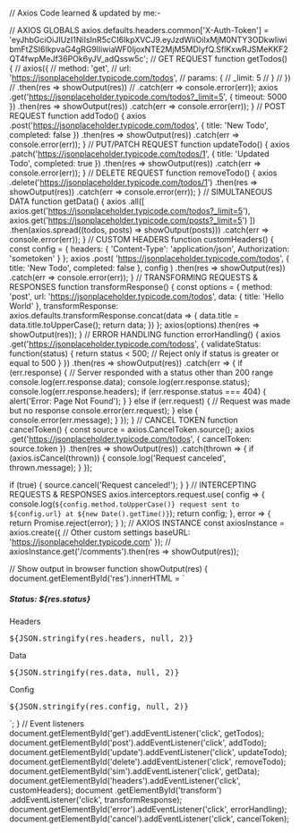 // Axios Code learned & updated by me:-

// AXIOS GLOBALS
axios.defaults.headers.common['X-Auth-Token'] =
'eyJhbGciOiJIUzI1NiIsInR5cCI6IkpXVCJ9.eyJzdWIiOiIxMjM0NTY3ODkwIiwibmFtZSI6IkpvaG4gRG9lIiwiaWF0IjoxNTE2MjM5MDIyfQ.SflKxwRJSMeKKF2QT4fwpMeJf36POk6yJV_adQssw5c';
// GET REQUEST
function getTodos() {
  // axios({
  //   method: 'get',
  //   url: 'https://jsonplaceholder.typicode.com/todos',
  //   params: {
  //     _limit: 5
  //   }
  // })
  //   .then(res => showOutput(res))
  //   .catch(err => console.error(err));
axios
    .get('https://jsonplaceholder.typicode.com/todos?_limit=5', {
      timeout: 5000
    })
    .then(res => showOutput(res))
    .catch(err => console.error(err));
}
// POST REQUEST
function addTodo() {
  axios
    .post('https://jsonplaceholder.typicode.com/todos', {
      title: 'New Todo',
      completed: false
    })
    .then(res => showOutput(res))
    .catch(err => console.error(err));
}
// PUT/PATCH REQUEST
function updateTodo() {
  axios
    .patch('https://jsonplaceholder.typicode.com/todos/1', {
      title: 'Updated Todo',
      completed: true
    })
    .then(res => showOutput(res))
    .catch(err => console.error(err));
}
// DELETE REQUEST
function removeTodo() {
  axios
    .delete('https://jsonplaceholder.typicode.com/todos/1')
    .then(res => showOutput(res))
    .catch(err => console.error(err));
}
// SIMULTANEOUS DATA
function getData() {
  axios
    .all([
      axios.get('https://jsonplaceholder.typicode.com/todos?_limit=5'),
      axios.get('https://jsonplaceholder.typicode.com/posts?_limit=5')
    ])
    .then(axios.spread((todos, posts) => showOutput(posts)))
    .catch(err => console.error(err));
}
// CUSTOM HEADERS
function customHeaders() {
  const config = {
    headers: {
      'Content-Type': 'application/json',
      Authorization: 'sometoken'
    }
  };
  axios
    .post(
      'https://jsonplaceholder.typicode.com/todos',
      {
        title: 'New Todo',
        completed: false
      },
      config
    )
    .then(res => showOutput(res))
    .catch(err => console.error(err));
}
// TRANSFORMING REQUESTS & RESPONSES
function transformResponse() {
  const options = {
    method: 'post',
    url: 'https://jsonplaceholder.typicode.com/todos',
    data: {
      title: 'Hello World'
    },
    transformResponse: axios.defaults.transformResponse.concat(data => {
      data.title = data.title.toUpperCase();
      return data;
    })
  };
axios(options).then(res => showOutput(res));
}
// ERROR HANDLING
function errorHandling() {
  axios
    .get('https://jsonplaceholder.typicode.com/todoss', {
       validateStatus: function(status) {
         return status < 500; // Reject only if status is greater or equal to 500
       }
    })
    .then(res => showOutput(res))
    .catch(err => {
      if (err.response) {
        // Server responded with a status other than 200 range
        console.log(err.response.data);
        console.log(err.response.status);
        console.log(err.response.headers);
      if (err.response.status === 404) {
          alert('Error: Page Not Found');
        }
      } else if (err.request) {
        // Request was made but no response
        console.error(err.request);
      } else {
        console.error(err.message);
      }
    });
}
// CANCEL TOKEN
function cancelToken() {
  const source = axios.CancelToken.source();
  axios
    .get('https://jsonplaceholder.typicode.com/todos', {
      cancelToken: source.token
    })
    .then(res => showOutput(res))
    .catch(thrown => {
      if (axios.isCancel(thrown)) {
        console.log('Request canceled', thrown.message);
      }
    });

  if (true) {
    source.cancel('Request canceled!');
  }
}
// INTERCEPTING REQUESTS & RESPONSES
axios.interceptors.request.use(
  config => {
    console.log(`${config.method.toUpperCase()} request sent to ${config.url} at ${new Date().getTime()}`);
    return config;
  },
  error => {
    return Promise.reject(error);
  }
);
// AXIOS INSTANCE
const axiosInstance = axios.create({
  // Other custom settings
  baseURL: 'https://jsonplaceholder.typicode.com'
});
// axiosInstance.get('/comments').then(res => showOutput(res));

// Show output in browser
function showOutput(res) {
  document.getElementById('res').innerHTML = `
  <div class="card card-body mb-4">
    <h5>Status: ${res.status}</h5>
  </div>
    <div class="card mt-3">
    <div class="card-header">
      Headers
    </div>
    <div class="card-body">
      <pre>${JSON.stringify(res.headers, null, 2)}</pre>
    </div>
  </div>
<div class="card mt-3">
    <div class="card-header">
      Data
    </div>
    <div class="card-body">
      <pre>${JSON.stringify(res.data, null, 2)}</pre>
    </div>
  </div>
<div class="card mt-3">
    <div class="card-header">
      Config
    </div>
    <div class="card-body">
      <pre>${JSON.stringify(res.config, null, 2)}</pre>
    </div>
  </div>
`;
}
// Event listeners
document.getElementById('get').addEventListener('click', getTodos);
document.getElementById('post').addEventListener('click', addTodo);
document.getElementById('update').addEventListener('click', updateTodo);
document.getElementById('delete').addEventListener('click', removeTodo);
document.getElementById('sim').addEventListener('click', getData);
document.getElementById('headers').addEventListener('click', customHeaders);
document
  .getElementById('transform')
  .addEventListener('click', transformResponse);
document.getElementById('error').addEventListener('click', errorHandling);
document.getElementById('cancel').addEventListener('click', cancelToken);
